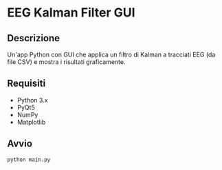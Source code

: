 # EEG Kalman Filter GUI

## Descrizione
Un'app Python con GUI che applica un filtro di Kalman a tracciati EEG (da file CSV) e mostra i risultati graficamente.

## Requisiti
- Python 3.x
- PyQt5
- NumPy
- Matplotlib

## Avvio
```bash
python main.py
